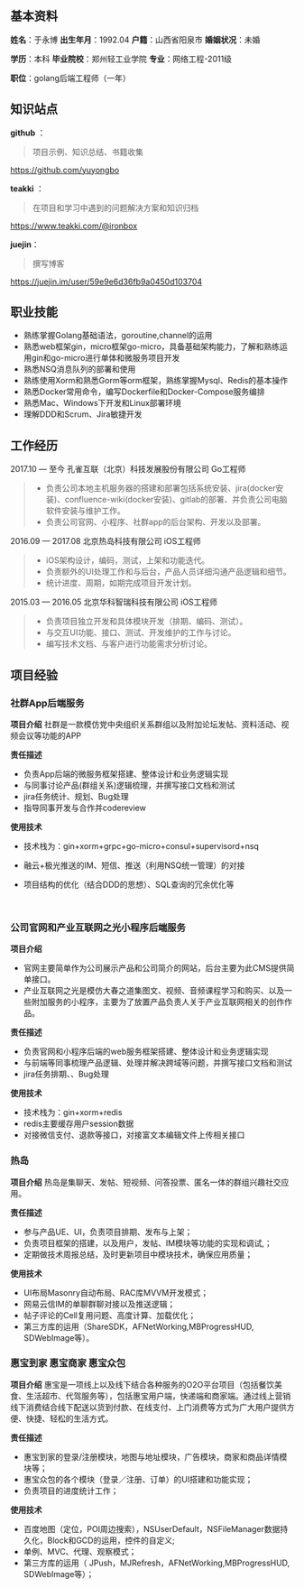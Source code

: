 ## 基本资料



**姓名**：于永博		**出生年月**：1992.04			**户籍**：山西省阳泉市 		**婚姻状况**：未婚

**学历**：本科		**毕业院校**：郑州轻工业学院		**专业**：网络工程-2011级

**职位**：golang后端工程师（一年）



## 知识站点



**github** ：

> 项目示例、知识总结、书籍收集

https://github.com/yuyongbo

**teakki** ：

> 在项目和学习中遇到的问题解决方案和知识归档

https://www.teakki.com/@ironbox

**juejin**：

> 撰写博客

https://juejin.im/user/59e9e6d36fb9a0450d103704



## 职业技能



* 熟练掌握Golang基础语法，goroutine,channel的运用
* 熟悉web框架gin，micro框架go-micro，具备基础架构能力，了解和熟练运用gin和go-micro进行单体和微服务项目开发
* 熟悉NSQ消息队列的部署和使用
* 熟练使用Xorm和熟悉Gorm等orm框架，熟练掌握Mysql、Redis的基本操作
* 熟悉Docker常用命令，编写Dockerfile和Docker-Compose服务编排
* 熟悉Mac、Windows下开发和Linux部署环境
* 理解DDD和Scrum、Jira敏捷开发





## 工作经历



2017.10 — 至今 		 	孔雀互联（北京）科技发展股份有限公司			Go工程师

> * 负责公司本地主机服务器的搭建和部署包括系统安装、jira(docker安装)、confluence-wiki(docker安装)、gitlab的部署、并负责公司电脑软件安装与维护工作。
> * 负责公司官网、小程序、社群app的后台架构、开发以及部署。



2016.09 — 2017.08         	北京热岛科技有限公司							iOS工程师

> * iOS架构设计，编码，测试，上架和功能迭代。
> * 负责额外的UI处理工作和与后台，产品人员详细沟通产品逻辑和细节。
> * 统计进度、周期，如期完成项目开发计划。



2015.03 — 2016.05        	北京华科智瑞科技有限公司						iOS工程师

> * 负责项目独立开发和具体模块开发（排期、编码、测试）。
> * 与交互UI功能、接口、测试、开发维护的工作与讨论。
> * 编写技术文档、与客户进行功能需求分析讨论。



## 项目经验



### 社群App后端服务

**项目介绍**
​	社群是一款模仿党中央组织关系群组以及附加论坛发帖、资料活动、视频会议等功能的APP

**责任描述**

- 负责App后端的微服务框架搭建、整体设计和业务逻辑实现
- 与同事讨论产品(群组关系)逻辑梳理，并撰写接口文档和测试
- jira任务统计、规划、Bug处理
- 指导同事开发与合作并codereview

**使用技术**

- 技术栈为：gin+xorm+grpc+go-micro+consul+supervisord+nsq
- 融云+极光推送的IM、短信、推送（利用NSQ统一管理）的对接
- 项目结构的优化（结合DDD的思想）、SQL查询的冗余优化等

  ​




### 公司官网和产业互联网之光小程序后端服务

**项目介绍**

* 官网主要简单作为公司展示产品和公司简介的网站，后台主要为此CMS提供简单接口。
* 产业互联网之光是模仿大春之道集图文、视频、音频课程学习和购买、以及一些附加服务的小程序，主要为了放置产品负责人关于产业互联网相关的创作作品。

**责任描述**

- 负责官网和小程序后端的web服务框架搭建、整体设计和业务逻辑实现
- 与前端等同事梳理产品逻辑、处理并解决跨域等问题，并撰写接口文档和测试
- jira任务排期、、Bug处理

**使用技术**

- 技术栈为：gin+xorm+redis
- redis主要缓存用户session数据
- 对接微信支付、退款等接口，对接富文本编辑文件上传相关接口





### 热岛

**项目介绍**
​	热岛是集聊天、发帖、短视频、问答投票、匿名一体的群组兴趣社交应用。

**责任描述**

- 参与产品UE、UI，负责项目排期、发布与上架；
- 负责项目框架的搭建，以及用户，发帖、IM模块等功能的实现和调试,；
- 定期做技术周报总结，及时更新项目中模块技术，确保应用质量；

**使用技术**

- UI布局Masonry自动布局、RAC库MVVM开发模式；
- 网易云信IM的单聊群聊对接以及推送逻辑；
- 帖子评论的Cell复用问题、高度计算、加载优化；
- 第三方库的运用（ShareSDK，AFNetWorking,MBProgressHUD, SDWebImage等）。






### 惠宝到家 惠宝商家 惠宝众包

**项目介绍**
​	惠宝是一项线上以及线下结合各种服务的O2O平台项目（包括餐饮美食、生活超市、代驾服务等），包括惠宝用户端，快递端和商家端。通过线上营销线下消费结合线下配送以货到付款、在线支付、上门消费等方式为广大用户提供方便、快捷、轻松的生活方式。

**责任描述**

* 惠宝到家的登录/注册模块，地图与地址模块，广告模块，商家和商品详情模块等；
* 惠宝众包的各个模块（登录／注册、订单）的UI搭建和功能实现；
* 负责项目的进度统计工作；

**使用技术**

* 百度地图（定位，POI周边搜索），NSUserDefault，NSFileManager数据持久化，Block和GCD的运用，控件的自定义;
* 单例、MVC、代理、观察模式；
* 第三方库的运用（ JPush，MJRefresh，AFNetWorking,MBProgressHUD, SDWebImage等）；

